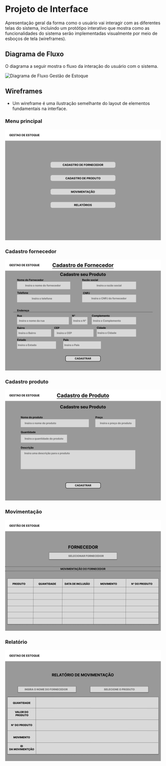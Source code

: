 
# Projeto de Interface

Apresentação geral da forma como o usuário vai interagir com as diferentes telas do sistema, incluindo um protótipo interativo que mostra como as funcionalidades do sistema serão implementadas visualmente por meio de esboços de tela (wireframes).

## Diagrama de Fluxo
O diagrama a seguir mostra o fluxo da interação do usuário com o sistema.

![Diagrama de Fluxo Gestão de Estoque](https://github.com/ICEI-PUC-Minas-PMV-ADS/pmv-ads-2023-2-e2-proj-int-t9-gestaodeestoque/blob/main/IMGS/DiagramaDeFluxoDeUsuário.jpg)


## Wireframes

* Um wireframe é uma ilustração semelhante do layout de elementos fundamentais na interface.

### Menu principal
![Menu principal](https://github.com/ICEI-PUC-Minas-PMV-ADS/pmv-ads-2023-2-e2-proj-int-t9-gestaodeestoque/blob/main/IMGS/menu_principal.png)

### Cadastro fornecedor
![Cadastro fornecedor](https://github.com/ICEI-PUC-Minas-PMV-ADS/pmv-ads-2023-2-e2-proj-int-t9-gestaodeestoque/blob/main/IMGS/cadastro_de_fornecedor.png)

### Cadastro produto
![Cadastro produto](https://github.com/ICEI-PUC-Minas-PMV-ADS/pmv-ads-2023-2-e2-proj-int-t9-gestaodeestoque/blob/main/IMGS/cadastro_de_produto.png)

### Movimentação
![Movimentação](https://github.com/ICEI-PUC-Minas-PMV-ADS/pmv-ads-2023-2-e2-proj-int-t9-gestaodeestoque/blob/main/IMGS/movimentacao.png)

### Relatório
![Relatório](https://github.com/ICEI-PUC-Minas-PMV-ADS/pmv-ads-2023-2-e2-proj-int-t9-gestaodeestoque/blob/main/IMGS/relatorio.png)
